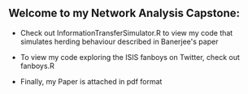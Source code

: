 ## Welcome to my Network Analysis Capstone:

* Check out InformationTransferSimulator.R to view my code that simulates herding behaviour described in Banerjee's paper

* To view my code exploring the ISIS fanboys on Twitter, check out fanboys.R

* Finally, my Paper is attached in pdf format

